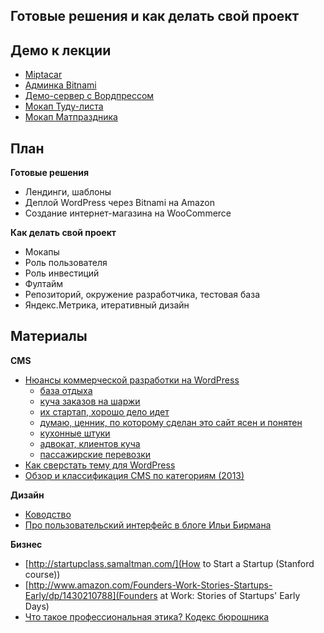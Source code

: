 Готовые решения и как делать свой проект
--

Демо к лекции
--

- [Miptacar](http://miptacar.ru/)
- [Админка Bitnami](https://app.bitnamihosting.com/servers)
- [Демо-сервер с Вордпрессом](http://new-server-b54735.bitnamiapp.com/)
- [Мокап Туду-листа](https://moqups.com/cxielamiko@gmail.com/d4u4exgg/)
- [Мокап Матпраздника](matprazdnik-mockup.pdf)


План
--

**Готовые решения**
- Лендинги, шаблоны
- Деплой WordPress через Bitnami на Amazon
- Создание интернет-магазина на WooCommerce

**Как делать свой проект**
- Мокапы
- Роль пользователя
- Роль инвестиций
- Фултайм
- Репозиторий, окружение разработчика, тестовая база
- Яндекс.Метрика, итеративный дизайн


Материалы
--

**CMS**
- [Нюансы коммерческой разработки на WordPress](http://habrahabr.ru/post/252393/)
    - [база отдыха](http://fort-andreevskiy.ru)
    - [куча заказов на шаржи](http://a-kalinov.ru/)
    - [их стартап, хорошо дело идет](http://procleandv.net/)
    - [думаю, ценник, по которому сделан это сайт ясен и понятен](http://evakuator-27.ru/)
    - [кухонные штуки](http://virtamebel.ru/)
    - [адвокат, клиентов куча](http://pushkarev-adv.ru/)
    - [пассажирские перевозки](http://ve27.ru/)
- [Как сверстать тему для WordPress](http://habrahabr.ru/post/228523/)
- [Обзор и классификация CMS по категориям (2013)](http://habrahabr.ru/post/193168/)

**Дизайн**
- [Ководство](http://www.artlebedev.ru/kovodstvo/sections/)
- [Про пользовательский интерфейс в блоге Ильи Бирмана](http://ilyabirman.ru/meanwhile/tags/ui/)

**Бизнес**
- [http://startupclass.samaltman.com/](How to Start a Startup (Stanford course))
- [http://www.amazon.com/Founders-Work-Stories-Startups-Early/dp/1430210788](Founders at Work: Stories of Startups' Early Days)
- [Что такое профессиональная этика? Кодекс бюрошника](http://artgorbunov.ru/bb/soviet/20140623/)
